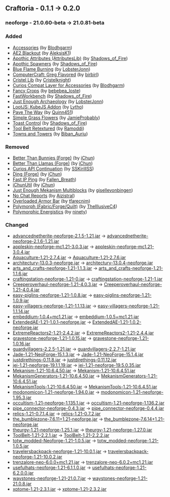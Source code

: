 ## Craftoria - 0.1.1 -> 0.2.0

### neoforge - 21.0.60-beta -> 21.0.81-beta

### Added

  * [Accessories](https://www.curseforge.com/minecraft/mc-mods/accessories) (by [Blodhgarm](https://www.curseforge.com/members/Blodhgarm/projects))
  * [AE2 Blackout](https://www.curseforge.com/minecraft/texture-packs/ae2-blackout) (by [AleksisK1](https://www.curseforge.com/members/AleksisK1/projects))
  * [Apothic Attributes (AttributesLib)](https://www.curseforge.com/minecraft/mc-mods/apothic-attributes) (by [Shadows_of_Fire](https://www.curseforge.com/members/Shadows_of_Fire/projects))
  * [Apothic Spawners](https://www.curseforge.com/minecraft/mc-mods/apothic-spawners) (by [Shadows_of_Fire](https://www.curseforge.com/members/Shadows_of_Fire/projects))
  * [Blue Flame Burning](https://www.curseforge.com/minecraft/mc-mods/blueflame) (by [LobsterJonn](https://www.curseforge.com/members/LobsterJonn/projects))
  * [ComputerCraft: Greg Flavored](https://www.curseforge.com/minecraft/texture-packs/computercraft-greg-flavored) (by [birbirl](https://www.curseforge.com/members/birbirl/projects))
  * [Cristel Lib](https://www.curseforge.com/minecraft/mc-mods/cristel-lib) (by [Cristelknight](https://www.curseforge.com/members/Cristelknight/projects))
  * [Curios Compat Layer for Accessories](https://www.curseforge.com/minecraft/mc-mods/accessories-cc-layer) (by [Blodhgarm](https://www.curseforge.com/members/Blodhgarm/projects))
  * [Fancy Crops](https://www.curseforge.com/minecraft/texture-packs/fancy-crops) (by [bebebea_loste](https://www.curseforge.com/members/bebebea_loste/projects))
  * [FastWorkbench](https://www.curseforge.com/minecraft/mc-mods/fastworkbench) (by [Shadows_of_Fire](https://www.curseforge.com/members/Shadows_of_Fire/projects))
  * [Just Enough Archaeology](https://www.curseforge.com/minecraft/mc-mods/just-enough-archaeology) (by [LobsterJonn](https://www.curseforge.com/members/LobsterJonn/projects))
  * [LootJS: KubeJS Addon](https://www.curseforge.com/minecraft/mc-mods/lootjs) (by [Lytho](https://www.curseforge.com/members/Lytho/projects))
  * [Pave The Way](https://www.curseforge.com/minecraft/mc-mods/pave-the-way) (by [Quinn451](https://www.curseforge.com/members/Quinn451/projects))
  * [Simple Grass Flowers](https://www.curseforge.com/minecraft/texture-packs/simple-grass-flowers) (by [JamieProbably](https://www.curseforge.com/members/JamieProbably/projects))
  * [Toast Control](https://www.curseforge.com/minecraft/mc-mods/toast-control) (by [Shadows_of_Fire](https://www.curseforge.com/members/Shadows_of_Fire/projects))
  * [Tool Belt Retextured](https://www.curseforge.com/minecraft/texture-packs/tool-belt-retextured) (by [Ramoddi](https://www.curseforge.com/members/Ramoddi/projects))
  * [Towns and Towers](https://www.curseforge.com/minecraft/mc-mods/towns-and-towers) (by [Biban_Auriu](https://www.curseforge.com/members/Biban_Auriu/projects))

### Removed

  * [Better Than Bunnies (Forge)](https://www.curseforge.com/minecraft/mc-mods/better-than-bunnies) (by [iChun](https://www.curseforge.com/members/iChun/projects))
  * [Better Than Llamas (Forge)](https://www.curseforge.com/minecraft/mc-mods/better-than-llamas) (by [iChun](https://www.curseforge.com/members/iChun/projects))
  * [Curios API Continuation](https://www.curseforge.com/minecraft/mc-mods/curios-continuation) (by [SSKirillSS](https://www.curseforge.com/members/SSKirillSS/projects))
  * [Ding (Forge)](https://www.curseforge.com/minecraft/mc-mods/ding) (by [iChun](https://www.curseforge.com/members/iChun/projects))
  * [Fast IP Ping](https://www.curseforge.com/minecraft/mc-mods/fast-ip-ping) (by [Fallen_Breath](https://www.curseforge.com/members/Fallen_Breath/projects))
  * [iChunUtil](https://www.curseforge.com/minecraft/mc-mods/ichunutil) (by [iChun](https://www.curseforge.com/members/iChun/projects))
  * [Just Enough Mekanism Multiblocks](https://www.curseforge.com/minecraft/mc-mods/just-enough-mekanism-multiblocks) (by [gisellevonbingen](https://www.curseforge.com/members/gisellevonbingen/projects))
  * [No Chat Reports](https://www.curseforge.com/minecraft/mc-mods/no-chat-reports) (by [Aizistral](https://www.curseforge.com/members/Aizistral/projects))
  * [Overloaded Armor Bar](https://www.curseforge.com/minecraft/mc-mods/overloaded-armor-bar) (by [tfarecnim](https://www.curseforge.com/members/tfarecnim/projects))
  * [Polymorph (Fabric/Forge/Quilt)](https://www.curseforge.com/minecraft/mc-mods/polymorph) (by [TheIllusiveC4](https://www.curseforge.com/members/TheIllusiveC4/projects))
  * [Polymorphic Energistics](https://www.curseforge.com/minecraft/mc-mods/polymorphic-energistics) (by [ninety](https://www.curseforge.com/members/ninety/projects))

### Changed

  * [advancednetherite-neoforge-2.1.5-1.21.jar](https://www.curseforge.com/minecraft/mc-mods/advanced-netherite/files/5427379) -> [advancednetherite-neoforge-2.1.6-1.21.jar](https://www.curseforge.com/minecraft/mc-mods/advanced-netherite/files/5513202)
  * [appleskin-neoforge-mc1.21-3.0.3.jar](https://www.curseforge.com/minecraft/mc-mods/appleskin/files/5447879) -> [appleskin-neoforge-mc1.21-3.0.4.jar](https://www.curseforge.com/minecraft/mc-mods/appleskin/files/5525729)
  * [Aquaculture-1.21-2.7.4.jar](https://www.curseforge.com/minecraft/mc-mods/aquaculture/files/5499313) -> [Aquaculture-1.21-2.7.6.jar](https://www.curseforge.com/minecraft/mc-mods/aquaculture/files/5515001)
  * [architectury-13.0.3-neoforge.jar](https://www.curseforge.com/minecraft/mc-mods/architectury-api/files/5490620) -> [architectury-13.0.4-neoforge.jar](https://www.curseforge.com/minecraft/mc-mods/architectury-api/files/5521987)
  * [arts_and_crafts-neoforge-1.21-1.1.3.jar](https://www.curseforge.com/minecraft/mc-mods/artsandcrafts/files/5480860) -> [arts_and_crafts-neoforge-1.21-1.1.6.jar](https://www.curseforge.com/minecraft/mc-mods/artsandcrafts/files/5533779)
  * [craftingstation-neoforge-1.21-0.jar](https://www.curseforge.com/minecraft/mc-mods/crafting-station/files/5497665) -> [craftingstation-neoforge-1.21-1.jar](https://www.curseforge.com/minecraft/mc-mods/crafting-station/files/5530753)
  * [Creeperoverhaul-neoforge-1.21-4.0.3.jar](https://www.curseforge.com/minecraft/mc-mods/creeper-overhaul/files/5483979) -> [Creeperoverhaul-neoforge-1.21-4.0.4.jar](https://www.curseforge.com/minecraft/mc-mods/creeper-overhaul/files/5512249)
  * [easy-piglins-neoforge-1.21-1.0.8.jar](https://www.curseforge.com/minecraft/mc-mods/easy-piglins/files/5453520) -> [easy-piglins-neoforge-1.21-1.0.9.jar](https://www.curseforge.com/minecraft/mc-mods/easy-piglins/files/5525681)
  * [easy-villagers-neoforge-1.21-1.1.13.jar](https://www.curseforge.com/minecraft/mc-mods/easy-villagers/files/5509862) -> [easy-villagers-neoforge-1.21-1.1.14.jar](https://www.curseforge.com/minecraft/mc-mods/easy-villagers/files/5525659)
  * [embeddium-1.0.4+mc1.21.jar](https://www.curseforge.com/minecraft/mc-mods/embeddium/files/5503381) -> [embeddium-1.0.5+mc1.21.jar](https://www.curseforge.com/minecraft/mc-mods/embeddium/files/5521849)
  * [ExtendedAE-1.21-1.0.1-neoforge.jar](https://www.curseforge.com/minecraft/mc-mods/ex-pattern-provider/files/5516867) -> [ExtendedAE-1.21-1.0.2-neoforge.jar](https://www.curseforge.com/minecraft/mc-mods/ex-pattern-provider/files/5525907)
  * [ExtremeReactors2-1.21-2.4.2.jar](https://www.curseforge.com/minecraft/mc-mods/extreme-reactors/files/5507187) -> [ExtremeReactors2-1.21-2.4.4.jar](https://www.curseforge.com/minecraft/mc-mods/extreme-reactors/files/5538095)
  * [gravestone-neoforge-1.21-1.0.15.jar](https://www.curseforge.com/minecraft/mc-mods/gravestone-mod/files/5425152) -> [gravestone-neoforge-1.21-1.0.16.jar](https://www.curseforge.com/minecraft/mc-mods/gravestone-mod/files/5525639)
  * [guardvillagers-2.2.5-1.21.jar](https://www.curseforge.com/minecraft/mc-mods/guard-villagers/files/5505056) -> [guardvillagers-2.2.7-1.21.jar](https://www.curseforge.com/minecraft/mc-mods/guard-villagers/files/5524290)
  * [Jade-1.21-NeoForge-15.1.3.jar](https://www.curseforge.com/minecraft/mc-mods/jade/files/5493270) -> [Jade-1.21-NeoForge-15.1.4.jar](https://www.curseforge.com/minecraft/mc-mods/jade/files/5529595)
  * [justdirethings-0.11.8.jar](https://www.curseforge.com/minecraft/mc-mods/just-dire-things/files/5511299) -> [justdirethings-0.11.12.jar](https://www.curseforge.com/minecraft/mc-mods/just-dire-things/files/5529221)
  * [jei-1.21-neoforge-19.1.1.19.jar](https://www.curseforge.com/minecraft/mc-mods/jei/files/5503433) -> [jei-1.21-neoforge-19.5.0.35.jar](https://www.curseforge.com/minecraft/mc-mods/jei/files/5537216)
  * [Mekanism-1.21-10.6.4.50.jar](https://www.curseforge.com/minecraft/mc-mods/mekanism/files/5496791) -> [Mekanism-1.21-10.6.4.51.jar](https://www.curseforge.com/minecraft/mc-mods/mekanism/files/5516546)
  * [MekanismGenerators-1.21-10.6.4.50.jar](https://www.curseforge.com/minecraft/mc-mods/mekanism-generators/files/5496794) -> [MekanismGenerators-1.21-10.6.4.51.jar](https://www.curseforge.com/minecraft/mc-mods/mekanism-generators/files/5516549)
  * [MekanismTools-1.21-10.6.4.50.jar](https://www.curseforge.com/minecraft/mc-mods/mekanism-tools/files/5496795) -> [MekanismTools-1.21-10.6.4.51.jar](https://www.curseforge.com/minecraft/mc-mods/mekanism-tools/files/5516550)
  * [modonomicon-1.21-neoforge-1.94.0.jar](https://www.curseforge.com/minecraft/mc-mods/modonomicon/files/5507060) -> [modonomicon-1.21-neoforge-1.95.3.jar](https://www.curseforge.com/minecraft/mc-mods/modonomicon/files/5519525)
  * [occultism-1.21-neoforge-1.135.1.jar](https://www.curseforge.com/minecraft/mc-mods/occultism/files/5509740) -> [occultism-1.21-neoforge-1.136.2.jar](https://www.curseforge.com/minecraft/mc-mods/occultism/files/5525534)
  * [pipe_connector-neoforge-0.4.3.jar](https://www.curseforge.com/minecraft/mc-mods/pipe-connector/files/5502178) -> [pipe_connector-neoforge-0.4.4.jar](https://www.curseforge.com/minecraft/mc-mods/pipe-connector/files/5525835)
  * [relics-1.21-0.7.1.4.jar](https://www.curseforge.com/minecraft/mc-mods/relics-mod/files/5473837) -> [relics-1.21-0.7.2.jar](https://www.curseforge.com/minecraft/mc-mods/relics-mod/files/5536118)
  * [the_bumblezone-7.6.11+1.21-neoforge.jar](https://www.curseforge.com/minecraft/mc-mods/the-bumblezone-forge/files/5508132) -> [the_bumblezone-7.6.14+1.21-neoforge.jar](https://www.curseforge.com/minecraft/mc-mods/the-bumblezone-forge/files/5518311)
  * [theurgy-1.21-neoforge-1.25.1.jar](https://www.curseforge.com/minecraft/mc-mods/theurgy/files/5510022) -> [theurgy-1.21-neoforge-1.27.0.jar](https://www.curseforge.com/minecraft/mc-mods/theurgy/files/5516551)
  * [ToolBelt-1.21-2.2.1.jar](https://www.curseforge.com/minecraft/mc-mods/tool-belt/files/5457699) -> [ToolBelt-1.21-2.2.2.jar](https://www.curseforge.com/minecraft/mc-mods/tool-belt/files/5526047)
  * [totw_modded-Neoforge-1.21-1.0.5.jar](https://www.curseforge.com/minecraft/mc-mods/towers-of-the-wild-modded/files/5503197) -> [totw_modded-neoforge-1.21-1.0.5.jar](https://www.curseforge.com/minecraft/mc-mods/towers-of-the-wild-modded/files/5530281)
  * [travelersbackpack-neoforge-1.21-10.0.1.jar](https://www.curseforge.com/minecraft/mc-mods/travelers-backpack/files/5498447) -> [travelersbackpack-neoforge-1.21-10.0.2.jar](https://www.curseforge.com/minecraft/mc-mods/travelers-backpack/files/5516681)
  * [trenzalore-neo-6.0.0+mc1.21.jar](https://www.curseforge.com/minecraft/mc-mods/trenzalore/files/5424651) -> [trenzalore-neo-6.0.2+mc1.21.jar](https://www.curseforge.com/minecraft/mc-mods/trenzalore/files/5512021)
  * [usefulhats-neoforge-1.21-6.1.1.0.jar](https://www.curseforge.com/minecraft/mc-mods/useful-hats/files/5485192) -> [usefulhats-neoforge-1.21-6.2.0.0.jar](https://www.curseforge.com/minecraft/mc-mods/useful-hats/files/5514210)
  * [waystones-neoforge-1.21-21.0.7.jar](https://www.curseforge.com/minecraft/mc-mods/waystones/files/5500772) -> [waystones-neoforge-1.21-21.0.8.jar](https://www.curseforge.com/minecraft/mc-mods/waystones/files/5516524)
  * [xptome-1.21-2.3.1.jar](https://www.curseforge.com/minecraft/mc-mods/xp-tome/files/5465680) -> [xptome-1.21-2.3.2.jar](https://www.curseforge.com/minecraft/mc-mods/xp-tome/files/5513957)


